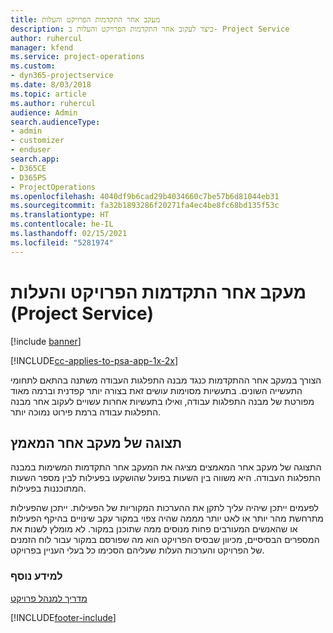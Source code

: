 ```yaml
---
title: מעקב אחר התקדמות הפרויקט והעלות
description: כיצד לעקוב אחר התקדמות הפרויקט והעלות ב- Project Service
author: ruhercul
manager: kfend
ms.service: project-operations
ms.custom:
- dyn365-projectservice
ms.date: 8/03/2018
ms.topic: article
ms.author: ruhercul
audience: Admin
search.audienceType:
- admin
- customizer
- enduser
search.app:
- D365CE
- D365PS
- ProjectOperations
ms.openlocfilehash: 4040df9b6cad29b4034660c7be57b6d81044eb31
ms.sourcegitcommit: fa32b1893286f20271fa4ec4be8fc68bd135f53c
ms.translationtype: HT
ms.contentlocale: he-IL
ms.lasthandoff: 02/15/2021
ms.locfileid: "5281974"
---
```

# <a name="track-project-progress-and-cost-project-service"></a>מעקב אחר התקדמות הפרויקט והעלות (Project Service)

[!include [banner](../includes/psa-now-project-operations.md)]

[!INCLUDE[cc-applies-to-psa-app-1x-2x](../includes/cc-applies-to-psa-app-1x-2x.md)]

הצורך במעקב אחר ההתקדמות כנגד מבנה התפלגות העבודה משתנה בהתאם לתחומי התעשייה השונים. בתעשיות מסוימות עושים זאת בצורה יותר קפדנית וברמה מאוד מפורטת של מבנה התפלגות עבודה, ואילו בתעשיות אחרות עשויים לעקוב אחר מבנה התפלגות עבודה ברמת פירוט נמוכה יותר.  
  
## <a name="effort-tracking-view"></a>תצוגה של מעקב אחר המאמץ  
התצוגה של מעקב אחר המאמצים מציגה את המעקב אחר התקדמות המשימות במבנה התפלגות העבודה. היא משווה בין השעות בפועל שהושקעו בפעילות לבין מספר השעות המתוכננות בפעילות.  
  
לפעמים ייתכן שיהיה עליך לתקן את ההערכות המקוריות של הפעילות. ייתכן שהפעילות מתרחשת מהר יותר או לאט יותר מממה שהיה צפוי במקור עקב שינויים בהיקף הפעילות או שהאנשים המעורבים פחות מנוסים ממה שתוכנן במקור. לא מומלץ לשנות את המספרים הבסיסיים, מכיוון שבסיס הפרויקט הוא מה שפורסם במקור עבור לוח הזמנים של הפרויקט והערכות העלות שעליהם הסכימו כל בעלי העניין בפרויקט.  
  
### <a name="see-also"></a>למידע נוסף  
 [מדריך למנהל פרויקט](../psa/project-manager-guide.md)


[!INCLUDE[footer-include](../includes/footer-banner.md)]